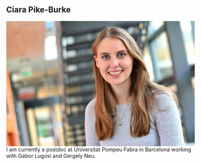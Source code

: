 ## Ciara Pike-Burke

<img style="float: right;" src="CIARA.jpg">
I am currently a postdoc at Universitat Pompeu Fabra in Barcelona working with Gabor Lugosi and Gergely Neu.
